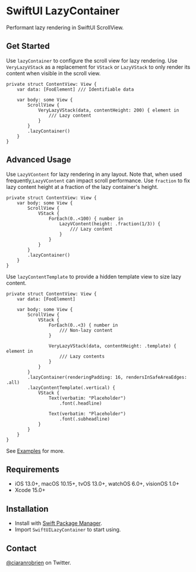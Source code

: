 # SwiftUI LazyContainer

Performant lazy rendering in SwiftUI ScrollView.

## Get Started

Use `lazyContainer` to configure the scroll view for lazy rendering.
Use `VeryLazyVStack` as a replacement for `VStack` or `LazyVStack` to only render its content when visible in the scroll view.

```
private struct ContentView: View {
    var data: [FooElement] /// Identifiable data
    
    var body: some View {
        ScrollView {
            VeryLazyVStack(data, contentHeight: 200) { element in
                /// Lazy content
            }
        }
        .lazyContainer()
    }
}
```

## Advanced Usage

Use `LazyVContent` for lazy rendering in any layout. Note that, when used frequently,`LazyVContent` can impact scroll performance.
Use `fraction` to fix lazy content height at a fraction of the lazy container's height.

```
private struct ContentView: View {
    var body: some View {
        ScrollView {
            VStack {
                ForEach(0..<100) { number in
                    LazyVContent(height: .fraction(1/3)) {
                        /// Lazy content
                    }
                }
            }
        }
        .lazyContainer()
    }
}
```

Use `lazyContentTemplate` to provide a hidden template view to size lazy content.

```
private struct ContentView: View {
    var data: [FooElement]
    
    var body: some View {
        ScrollView {
            VStack {
                ForEach(0..<3) { number in
                    /// Non-lazy content
                }
                
                VeryLazyVStack(data, contentHeight: .template) { element in
                    /// Lazy contents
                }
            }
        }
        .lazyContainer(renderingPadding: 16, rendersInSafeAreaEdges: .all)
        .lazyContentTemplate(.vertical) {
            VStack {
                Text(verbatim: "Placeholder")
                    .font(.headline)
                
                Text(verbatim: "Placeholder")
                    .font(.subheadline)
            }
        }
    }
}
```

See [Examples](/Sources/SwiftUILazyContainer/Examples/) for more.

## Requirements

* iOS 13.0+, macOS 10.15+, tvOS 13.0+, watchOS 6.0+, visionOS 1.0+
* Xcode 15.0+

## Installation

* Install with [Swift Package Manager](https://developer.apple.com/documentation/xcode/adding_package_dependencies_to_your_app).
* Import `SwiftUILazyContainer` to start using.

## Contact

[@ciaranrobrien](https://twitter.com/ciaranrobrien) on Twitter.
